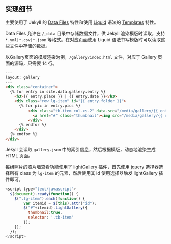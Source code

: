 ## 实现细节

主要使用了 Jekyll 的 [Data Files](https://jekyllrb.com/docs/datafiles/) 特性和使用 [Liquid](https://shopify.github.io/liquid/) 语法的 [Templates](https://jekyllrb.com/docs/templates/) 特性。

Data Files 允许在 `/_data` 目录中存储数据文件，供 Jekyll 渲染模版时读取，支持 `*.yml|*.csv|*.json` 等格式。在对应页面使用 Liquid 语法书写模版时可以读取这些文件中存储的数据。

以Gallery页面的模版渲染为例，`/gallery/index.html` 文件，对应于 Gallery 页面的源码，只需要 14 行。

```html
---
layout: gallery
---
<div class="container">
  {% for entry in site.data.gallery.entry %}
    <h3>{{ entry.place }} | {{ entry.date }}</h3>
    <div class="row lg-item" id="{{ entry.folder }}">
      {% for pic in entry.pics %}
          <div class="tb-item col-xs-2" data-src="/media/gallery/{{ entry.folder}}/{{ pic }}">
            <a href="#" class="thumbnail"><img src="/media/gallery/{{ entry.folder}}/{{ pic }}" /></a>
          </div>
      {% endfor %}
    </div>
  {% endfor %}
</div>
```

Jekyll 会读取 `gallery.json` 中的索引信息，然后根据模版，动态地渲染生成 HTML 页面。

每组照片的照片墙查看功能使用了 [lightGallery](https://sachinchoolur.github.io/lightGallery/) 插件，首先使用 jquery 选择器选择所有 class 为 `lg-item` 的元素，然后使用其 id 使用选择器触发 lightGallery 插件即可。

```javascript
<script type="text/javascript">
  $(document).ready(function() {
    $(".lg-item").each(function() {
        var itemid = $(this).attr("id");
        $("#"+itemid).lightGallery({
          thumbnail:true,
          selector: '.tb-item'
        }); 
    });
  });
</script>
```